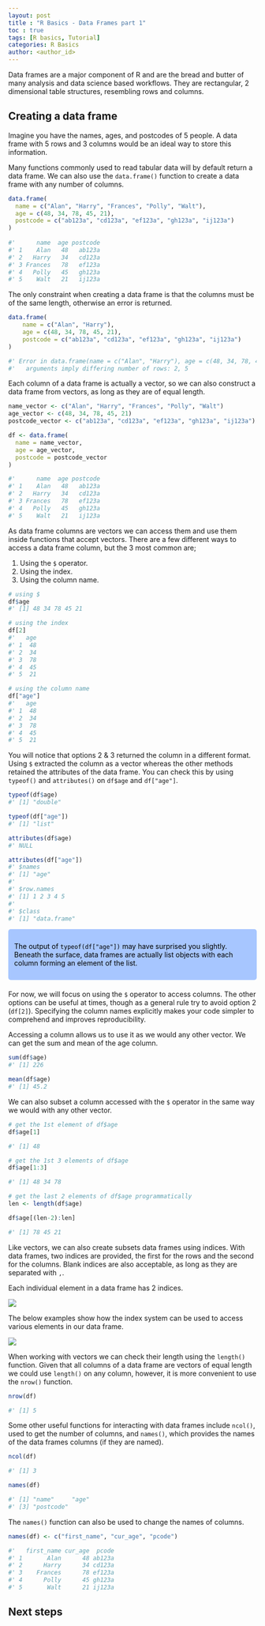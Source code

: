 ```yaml
---
layout: post
title : "R Basics - Data Frames part 1"
toc : true
tags: [R basics, Tutorial]
categories: R Basics
author: <author_id>
---
```


<script src="https://kit.fontawesome.com/6594d43a2e.js" crossorigin="anonymous"></script>

<style>
div.blue {color:#000000; background-color:#a7c6ff; border-radius: 5px; padding: 12px; opacity:1; margin-bottom:20px;}
</style>

<style>
div.yellow {color:#000000; background-color:#fff0a7; border-radius: 5px; padding: 12px; opacity:1; margin-bottom:20px;}
</style>

<style>
div.red {color:#000000; background-color:#ffa7a7; border-radius: 5px; padding: 12px; opacity:1; margin-bottom:20px;}
</style>

Data frames are a major component of R and are the bread and butter of many analysis and data science based workflows. They are rectangular, 2 dimensional table structures, resembling rows and columns.

## Creating a data frame
Imagine you have the names, ages, and postcodes of 5 people. A data frame with 5 rows and 3 columns would be an ideal way to store this information.

Many functions commonly used to read tabular data will by default return a data frame. We can also use the `data.frame()` function to create a data frame with any number of columns.

```r
data.frame(
  name = c("Alan", "Harry", "Frances", "Polly", "Walt"),
  age = c(48, 34, 78, 45, 21),
  postcode = c("ab123a", "cd123a", "ef123a", "gh123a", "ij123a")
)
  
#'      name  age postcode
#' 1    Alan   48   ab123a
#' 2   Harry   34   cd123a
#' 3 Frances   78   ef123a
#' 4   Polly   45   gh123a
#' 5    Walt   21   ij123a
```

The only constraint when creating a data frame is that the columns must be of the same length, otherwise an error is returned.

```r
data.frame(
    name = c("Alan", "Harry"),
    age = c(48, 34, 78, 45, 21),
    postcode = c("ab123a", "cd123a", "ef123a", "gh123a", "ij123a")
)

#' Error in data.frame(name = c("Alan", "Harry"), age = c(48, 34, 78, 45,  : 
#'   arguments imply differing number of rows: 2, 5
``` 
  
Each column of a data frame is actually a vector, so we can also construct a data frame from vectors, as long as they are of equal length.

```r
name_vector <- c("Alan", "Harry", "Frances", "Polly", "Walt")
age_vector <- c(48, 34, 78, 45, 21)
postcode_vector <- c("ab123a", "cd123a", "ef123a", "gh123a", "ij123a")

df <- data.frame(
  name = name_vector,
  age = age_vector,
  postcode = postcode_vector
)

#'      name  age postcode
#' 1    Alan   48   ab123a
#' 2   Harry   34   cd123a
#' 3 Frances   78   ef123a
#' 4   Polly   45   gh123a
#' 5    Walt   21   ij123a
```

As data frame columns are vectors we can access them and use them inside functions that accept vectors. There are a few different ways to access a data frame column, but the 3 most common are;

1. Using the `$` operator.
2. Using the index.
3. Using the column name.

```r
# using $
df$age
#' [1] 48 34 78 45 21

# using the index
df[2]
#'   age
#' 1  48
#' 2  34
#' 3  78
#' 4  45
#' 5  21

# using the column name
df["age"]
#'   age
#' 1  48
#' 2  34
#' 3  78
#' 4  45
#' 5  21
```

You will notice that options 2 & 3 returned the column in a different format. Using `$` extracted the column as a vector whereas the other methods retained the attributes of the data frame. You can check this by using `typeof()` and `attributes()` on `df$age` and `df["age"]`.

```r
typeof(df$age)
#' [1] "double"

typeof(df["age"])
#' [1] "list"

attributes(df$age)
#' NULL

attributes(df["age"])
#' $names
#' [1] "age"
#' 
#' $row.names
#' [1] 1 2 3 4 5
#' 
#' $class
#' [1] "data.frame"
```

<div class = "blue" markdown="1">
<i class="fa-solid fa-circle-info fa-lg"></i>

The output of `typeof(df["age"])` may have surprised you slightly. Beneath the surface, data frames are actually list objects with each column forming an element of the list.

</div>

For now, we will focus on using the `$` operator to access columns. The other options can be useful at times, though as a general rule try to avoid option 2 (`df[2]`). Specifying the column names explicitly makes your code simpler to comprehend and improves reproducibility.

Accessing a column allows us to use it as we would any other vector. We can get the sum and mean of the age column.

```r
sum(df$age)
#' [1] 226

mean(df$age)
#' [1] 45.2
```

We can also subset a column accessed with the `$` operator in the same way we would with any other vector.

```r
# get the 1st element of df$age
df$age[1]

#' [1] 48

# get the 1st 3 elements of df$age
df$age[1:3]

#' [1] 48 34 78

# get the last 2 elements of df$age programmatically
len <- length(df$age)

df$age[(len-2):len]

#' [1] 78 45 21
```

Like vectors, we can also create subsets data frames using indices. With data frames, two indices are provided, the first for the rows and the second for the columns. Blank indices are also acceptable, as long as they are separated with `,`.

Each individual element in a data frame has 2 indices.

![](/assets/img/r_basics_dataframes_p1/img02.png)

The below examples show how the index system can be used to access various elements in our data frame.

![](/assets/img/r_basics_dataframes_p1/img01.png)

When working with vectors we can check their length using the `length()` function. Given that all columns of a data frame are vectors of equal length we could use `length()` on any column, however, it is more convenient to use the `nrow()` function.

```r
nrow(df)

#' [1] 5
```

Some other useful functions for interacting with data frames include `ncol()`, used to get the number of columns, and `names()`, which provides the names of the data frames columns (if they are named).

```r
ncol(df)

#' [1] 3

names(df)

#' [1] "name"     "age"     
#' [3] "postcode"
```

The `names()` function can also be used to change the names of columns.

```r
names(df) <- c("first_name", "cur_age", "pcode")

#'   first_name cur_age  pcode
#' 1       Alan      48 ab123a
#' 2      Harry      34 cd123a
#' 3    Frances      78 ef123a
#' 4      Polly      45 gh123a
#' 5       Walt      21 ij123a
```

## Next steps











